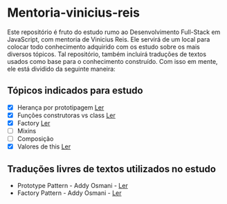 # Mentoria-vinicius-reis

Este repositório é fruto do estudo rumo ao Desenvolvimento Full-Stack em JavaScript, com mentoria de Vinicius Reis. Ele servirá de um local para colocar todo conhecimento adquirido com os estudo sobre os mais diversos tópicos. Tal repositório, também incluirá traduções de textos usados como base para o conhecimento construído. Com isso em mente, ele está dividido da seguinte maneira:

## Tópicos indicados para estudo

+ [x] Herança por prototipagem [Ler](texts/heranca-prototypo.md)
+ [x] Funções construtoras vs class [Ler](texts/class-vs-construction_functions.md)
+ [x] Factory [Ler](texts/entendendo-o-padrao-factory.md)
+ [ ] Mixins
+ [ ] Composição
+ [x] Valores de this [Ler](texts/entendendo-this.md)

## Traduções livres de textos utilizados no estudo

+ Prototype Pattern - Addy Osmani - [Ler](traducoes/prototype-pattern-addy-osmani.md)
+ Factory Pattern - Addy Osmani - [Ler](traducoes/factory-pattern-addy-osmani.md)
